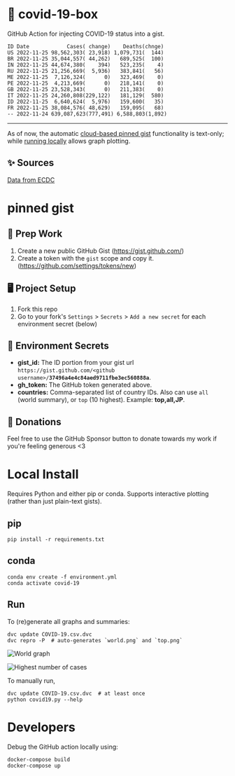 # 🏥 covid-19-box

GitHub Action for injecting COVID-19 status into a gist.

```
ID Date            Cases( change)    Deaths(chnge)
US 2022-11-25 98,562,303( 23,918) 1,079,731(  144)
BR 2022-11-25 35,044,557( 44,262)   689,525(  100)
IN 2022-11-25 44,674,380(    394)   523,235(    4)
RU 2022-11-25 21,256,669(  5,936)   383,841(   56)
ME 2022-11-25  7,126,324(      0)   323,469(    0)
PE 2022-11-25  4,213,669(      0)   218,141(    0)
GB 2022-11-25 23,528,343(      0)   211,383(    0)
IT 2022-11-25 24,260,808(229,122)   181,129(  580)
ID 2022-11-25  6,640,624(  5,976)   159,600(   35)
FR 2022-11-25 38,084,576( 48,629)   159,095(   68)
-- 2022-11-24 639,087,623(777,491) 6,588,803(1,892)
```

---

As of now, the automatic [cloud-based pinned gist](#pinned-gist) functionality is text-only;
while [running locally](#local-install) allows graph plotting.

## ✨ Sources

[Data from ECDC](https://www.ecdc.europa.eu/en/publications-data/download-todays-data-geographic-distribution-covid-19-cases-worldwide)

# pinned gist

## 🎒 Prep Work
1. Create a new public GitHub Gist (https://gist.github.com/)
1. Create a token with the `gist` scope and copy it. (https://github.com/settings/tokens/new)

## 🖥 Project Setup
1. Fork this repo
1. Go to your fork's `Settings` > `Secrets` > `Add a new secret` for each environment secret (below)

## 🤫 Environment Secrets
- **gist_id:** The ID portion from your gist url `https://gist.github.com/<github username>/`**`37496a4e4c84aed9711fbe3ec560888a`**.
- **gh_token:** The GitHub token generated above.
- **countries:** Comma-separated list of country IDs. Also can use `all` (world summary), or `top` (10 highest). Example: **top,all,JP**.

## 💸 Donations

Feel free to use the GitHub Sponsor button to donate towards my work if you're feeling generous <3

# Local Install

Requires Python and either pip or conda. Supports interactive plotting (rather than just plain-text gists).

## pip

```
pip install -r requirements.txt
```

## conda

```
conda env create -f environment.yml
conda activate covid-19
```

## Run

To (re)generate all graphs and summaries:

```
dvc update COVID-19.csv.dvc
dvc repro -P  # auto-generates `world.png` and `top.png`
```

![World graph](world.png)

![Highest number of cases](top.png)

To manually run,

```
dvc update COVID-19.csv.dvc  # at least once
python covid19.py --help
```

# Developers

Debug the GitHub action locally using:

```
docker-compose build
docker-compose up
```
